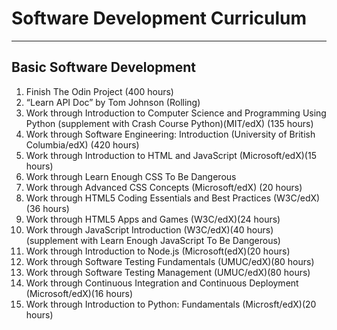Software Development Curriculum
================================
-----------------------
Basic Software Development
-----------------------

1.	Finish The Odin Project (400 hours)
2.  “Learn API Doc” by Tom Johnson (Rolling)
3.	Work through Introduction to Computer Science and Programming Using Python (supplement with Crash Course Python)(MIT/edX) (135 hours)
4.	Work through Software Engineering: Introduction (University of British Columbia/edX) (420 hours)
5.	Work through Introduction to HTML and JavaScript (Microsoft/edX)(15 hours)
6.  Work through Learn Enough CSS To Be Dangerous
7.	Work through Advanced CSS Concepts (Microsoft/edX) (20 hours)
8.	Work through HTML5 Coding Essentials and Best Practices (W3C/edX)(36 hours)
9.	Work through HTML5 Apps and Games (W3C/edX)(24 hours)
10.	Work through JavaScript Introduction (W3C/edX)(40 hours) (supplement with Learn Enough JavaScript To Be Dangerous)
11.	Work through Introduction to Node.js (Microsoft(edX)(20 hours)
12. Work through Software Testing Fundamentals (UMUC/edX)(80 hours)
13.	Work through Software Testing Management (UMUC/edX)(80 hours)
14.	Work through Continuous Integration and Continuous Deployment (Microsoft/edX)(16 hours)
15.	Work through Introduction to Python: Fundamentals (Microsft/edX)(20 hours)

